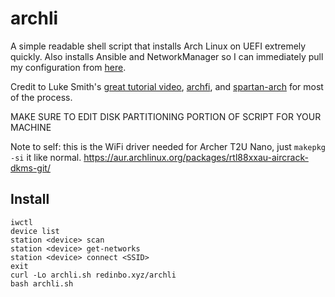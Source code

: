 archli
===

A simple readable shell script that installs Arch Linux on UEFI extremely quickly.
Also installs Ansible and NetworkManager so I can immediately pull my configuration from [here](https://github.com/atred/autodots).

Credit to Luke Smith's [great tutorial video](https://www.youtube.com/watch?v=4PBqpX0_UOc),
[archfi](https://github.com/MatMoul/archfi),
and [spartan-arch](https://github.com/abrochard/spartan-arch) for most of the process.

MAKE SURE TO EDIT DISK PARTITIONING PORTION OF SCRIPT FOR YOUR MACHINE

Note to self: this is the WiFi driver needed for Archer T2U Nano, just `makepkg -si` it like normal.
https://aur.archlinux.org/packages/rtl88xxau-aircrack-dkms-git/

## Install
```
iwctl
device list
station <device> scan
station <device> get-networks
station <device> connect <SSID>
exit
curl -Lo archli.sh redinbo.xyz/archli
bash archli.sh
```
